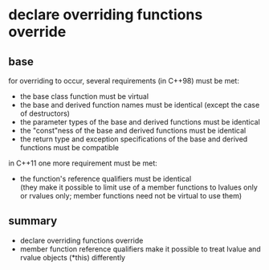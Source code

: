 declare overriding functions override
=====================================

base
----

for overriding to occur, several requirements (in C++98) must be met:
- the base class function must be virtual
- the base and derived function names must be identical
  (except the case of destructors)
- the parameter types of the base and derived functions 
  must be identical
- the "const"ness of the base and derived functions 
  must be identical
- the return type and exception specifications of the base 
  and derived functions must be compatible

in C++11 one more requirement must be met:

- the function's reference qualifiers must be identical  
  (they make it possible to limit use of a member functions
   to lvalues only or rvalues only; member functions need not
   be virtual to use them)


summary
-------

- declare overriding functions override
- member function reference qualifiers make it possible 
  to treat lvalue and rvalue objects (*this) differently
